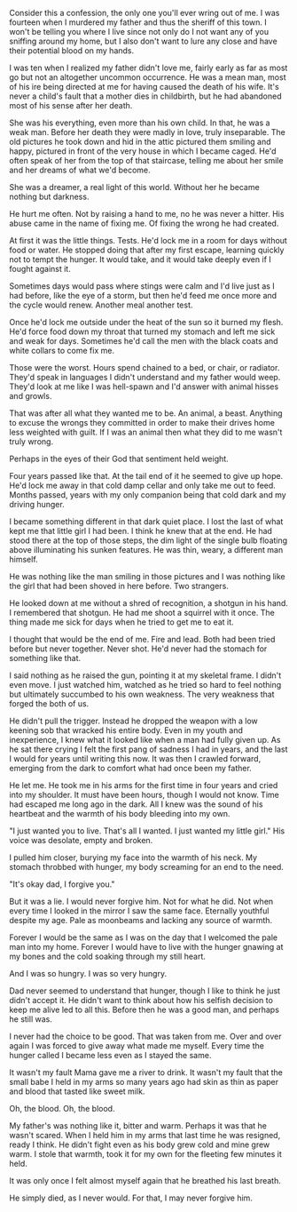 Consider this a confession, the only one you'll ever wring out of me. I was fourteen when I murdered my father and thus the sheriff of this town. I won't be telling you where I live since not only do I not want any of you sniffing around my home, but I also don't want to lure any close and have their potential blood on my hands.

I was ten when I realized my father didn't love me, fairly early as far as most go but not an altogether uncommon occurrence. He was a mean man, most of his ire being directed at me for having caused the death of his wife. It's never a child's fault that a mother dies in childbirth, but he had abandoned most of his sense after her death.

She was his everything, even more than his own child. In that, he was a weak man. Before her death they were madly in love, truly inseparable. The old pictures he took down and hid in the attic pictured them smiling and happy, pictured in front of the very house in which I became caged. He'd often speak of her from the top of that staircase, telling me about her smile and her dreams of what we'd become.

She was a dreamer, a real light of this world. Without her he became nothing but darkness.

He hurt me often. Not by raising a hand to me, no he was never a hitter. His abuse came in the name of fixing me. Of fixing the wrong he had created.

At first it was the little things. Tests. He'd lock me in a room for days without food or water. He stopped doing that after my first escape, learning quickly not to tempt the hunger. It would take, and it would take deeply even if I fought against it.

Sometimes days would pass where stings were calm and I'd live just as I had before, like the eye of a storm, but then he'd feed me once more and the cycle would renew. Another meal another test.

Once he'd lock me outside under the heat of the sun so it burned my flesh. He'd force food down my throat that turned my stomach and left me sick and weak for days.  Sometimes he'd call the men with the black coats and white collars to come fix me.

Those were the worst. Hours spend chained to a bed, or chair, or radiator.  They'd speak in languages I didn't understand and my father would weep.  They'd look at me like I was hell-spawn and I'd answer with animal hisses and growls.

That was after all what they wanted me to be. An animal, a beast. Anything to excuse the wrongs they committed in order to make their drives home less weighted with guilt. If I was an animal then what they did to me wasn't truly wrong.

Perhaps in the eyes of their God that sentiment held weight.

Four years passed like that. At the tail end of it he seemed to give up hope. He'd lock me away in that cold damp cellar and only take me out to feed. Months passed, years with my only companion being that cold dark and my driving hunger.

I became something different in that dark quiet place. I lost the last of what kept me that little girl I had been. I think he knew that at the end. He had stood there at the top of those steps, the dim light of the single bulb floating above illuminating his sunken features. He was thin, weary, a different man himself.

He was nothing like the man smiling in those pictures and I was nothing like the girl that had been shoved in here before. Two strangers.

He looked down at me without a shred of recognition, a shotgun in his hand. I remembered that shotgun. He had me shoot a squirrel with it once. The thing made me sick for days when he tried to get me to eat it.

I thought that would be the end of me. Fire and lead. Both had been tried before but never together. Never shot. He'd never had the stomach for something like that.

I said nothing as he raised the gun, pointing it at my skeletal frame. I didn't even move. I just watched him, watched as he tried so hard to feel nothing but ultimately succumbed to his own weakness. The very weakness that forged the both of us.

He didn't pull the trigger. Instead he dropped the weapon with a low keening sob that wracked his entire body. Even in my youth and inexperience, I knew what it looked like when a man had fully given up. As he sat there crying I felt the first pang of sadness I had in years, and the last I would for years until writing this now. It was then I crawled forward, emerging from the dark to comfort what had once been my father.

He let me. He took me in his arms for the first time in four years and cried into my shoulder. It must have been hours, though I would not know. Time had escaped me long ago in the dark. All I knew was the sound of his heartbeat and the warmth of his body bleeding into my own.

"I just wanted you to live. That's all I wanted. I just wanted my little girl." His voice was desolate, empty and broken.

I pulled him closer, burying my face into the warmth of his neck. My stomach throbbed with hunger, my body screaming for an end to the need.

"It's okay dad, I forgive you."

But it was a lie. I would never forgive him. Not for what he did. Not when every time I looked in the mirror I saw the same face. Eternally youthful despite my age. Pale as moonbeams and lacking any source of warmth.

Forever I would be the same as I was on the day that I welcomed the pale man into my home. Forever I would have to live with the hunger gnawing at my bones and the cold soaking through my still heart.

And I was so hungry. I was so very hungry.

Dad never seemed to understand that hunger, though I like to think he just didn't accept it. He didn't want to think about how his selfish decision to keep me alive led to all this. Before then he was a good man, and perhaps he still was.

I never had the choice to be good. That was taken from me. Over and over again I was forced to give away what made me myself. Every time the hunger called I became less even as I stayed the same.

It wasn't my fault Mama gave me a river to drink. It wasn't my fault that the small babe I held in my arms so many years ago had skin as thin as paper and blood that tasted like sweet milk.

Oh, the blood. Oh, the blood.

My father's was nothing like it, bitter and warm. Perhaps it was that he wasn't scared. When I held him in my arms that last time he was resigned, ready I think. He didn't fight even as his body grew cold and mine grew warm. I stole that warmth, took it for my own for the fleeting few minutes it held.

It was only once I felt almost myself again that he breathed his last breath.

He simply died, as I never would. For that, I may never forgive him.